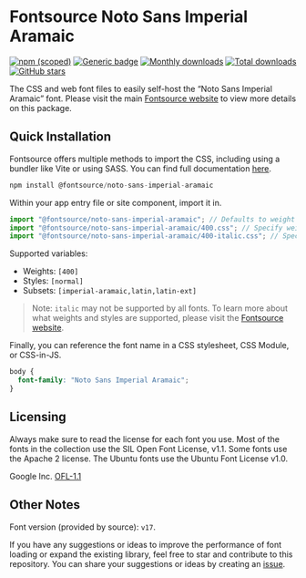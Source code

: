 # Fontsource Noto Sans Imperial Aramaic

[![npm (scoped)](https://img.shields.io/npm/v/@fontsource/noto-sans-imperial-aramaic?color=brightgreen)](https://www.npmjs.com/package/@fontsource/noto-sans-imperial-aramaic) [![Generic badge](https://img.shields.io/badge/fontsource-passing-brightgreen)](https://github.com/fontsource/fontsource) [![Monthly downloads](https://badgen.net/npm/dm/@fontsource/noto-sans-imperial-aramaic)](https://github.com/fontsource/fontsource) [![Total downloads](https://badgen.net/npm/dt/@fontsource/noto-sans-imperial-aramaic)](https://github.com/fontsource/fontsource) [![GitHub stars](https://img.shields.io/github/stars/fontsource/fontsource.svg?style=social&label=Star)](https://github.com/fontsource/fontsource/stargazers)

The CSS and web font files to easily self-host the “Noto Sans Imperial Aramaic” font. Please visit the main [Fontsource website](https://fontsource.org/fonts/noto-sans-imperial-aramaic) to view more details on this package.

## Quick Installation

Fontsource offers multiple methods to import the CSS, including using a bundler like Vite or using SASS. You can find full documentation [here](https://fontsource.org/docs/getting-started/introduction).

```javascript
npm install @fontsource/noto-sans-imperial-aramaic
```

Within your app entry file or site component, import it in.

```javascript
import "@fontsource/noto-sans-imperial-aramaic"; // Defaults to weight 400
import "@fontsource/noto-sans-imperial-aramaic/400.css"; // Specify weight
import "@fontsource/noto-sans-imperial-aramaic/400-italic.css"; // Specify weight and style
```

Supported variables:
- Weights: `[400]`
- Styles: `[normal]`
- Subsets: `[imperial-aramaic,latin,latin-ext]`

> Note: `italic` may not be supported by all fonts. To learn more about what weights and styles are supported, please visit the [Fontsource website](https://fontsource.org/fonts/noto-sans-imperial-aramaic).

Finally, you can reference the font name in a CSS stylesheet, CSS Module, or CSS-in-JS.

```css
body {
  font-family: "Noto Sans Imperial Aramaic";
}
```

## Licensing
Always make sure to read the license for each font you use. Most of the fonts in the collection use the SIL Open Font License, v1.1. Some fonts use the Apache 2 license. The Ubuntu fonts use the Ubuntu Font License v1.0.

Google Inc.
[OFL-1.1](http://scripts.sil.org/OFL)

## Other Notes
Font version (provided by source): `v17`.

If you have any suggestions or ideas to improve the performance of font loading or expand the existing library, feel free to star and contribute to this repository. You can share your suggestions or ideas by creating an [issue](https://github.com/fontsource/fontsource/issues).